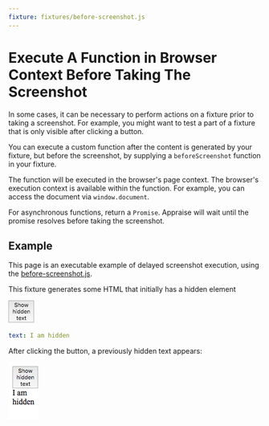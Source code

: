 ```yaml
---
fixture: fixtures/before-screenshot.js
---
```


# Execute A Function in Browser Context Before Taking The Screenshot

In some cases, it can be necessary to perform actions on a fixture
prior to taking a screenshot. For example, you might want to test
a part of a fixture that is only visible after clicking a button.

You can execute a custom function after the content is generated by 
your fixture, but before the screenshot, by supplying a `beforeScreenshot` function
in your fixture.

The function will be executed in the browser's page context. The browser's 
execution context is available within the function. For example, you can access the document via
`window.document`.

For asynchronous functions, return a `Promise`. Appraise will wait until the promise resolves before
taking the screenshot.

## Example

This page is an executable example of delayed screenshot execution, using the
[before-screenshot.js](fixtures/before-screenshot.js).

This fixture generates some HTML that initially has a hidden element

![](images/function-evaluation-before.png)

~~~yaml example="after screenshot"
text: I am hidden
~~~

After clicking the button, a previously hidden text appears:

![after screenshot](images/function-evaluation-after.png)

